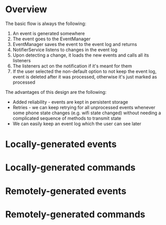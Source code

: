 # Overview #

The basic flow is always the following:
  1. An event is generated somewhere
  1. The event goes to the EventManager
  1. EventManager saves the event to the event log and returns
  1. NotifierService listens to changes in the event log
  1. Upon detecting a change, it loads the new events and calls all its listeners
  1. The listeners act on the notification if it's meant for them
  1. If the user selected the non-default option to not keep the event log, event is deleted after it was processed, otherwise it's just marked as processed

The advantages of this design are the following:
  * Added reliability - events are kept in persistent storage
  * Retries - we can keep retrying for all unprocessed events whenever some phone state changes (e.g. wifi state changed) without needing a complicated sequence of methods to transmit state
  * We can easily keep an event log which the user can see later

# Locally-generated events #

# Locally-generated commands #

# Remotely-generated events #

# Remotely-generated commands #